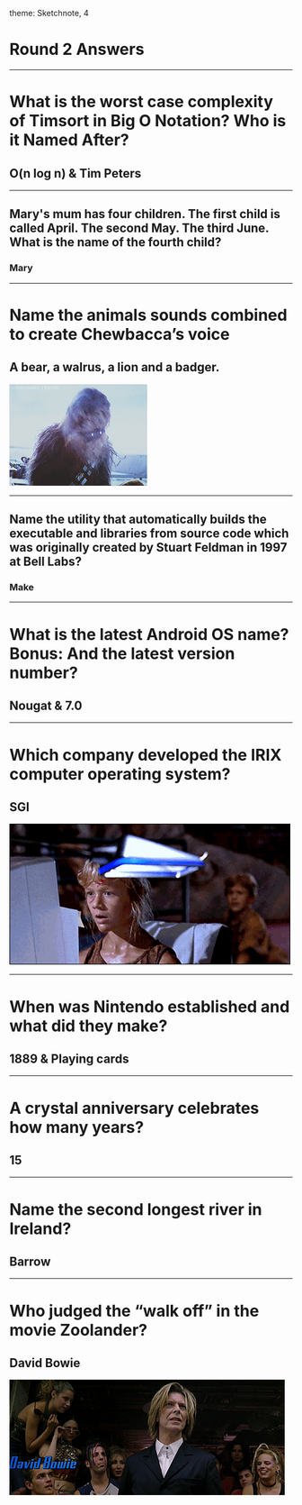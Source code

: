 theme: Sketchnote, 4

# Round 2 Answers

---

# What is the worst case complexity of Timsort in Big O Notation? Who is it Named After?

## O(n log n) & Tim Peters

---

## Mary's mum has four children. The first child is called April. The second May. The third June. What is the name of the fourth child?

### Mary

---

# Name the animals sounds combined to create Chewbacca’s voice

## A bear, a walrus, a lion and a badger.
![](chewbacca.gif)

---

## Name the utility that automatically builds the executable and libraries from source code which was originally created by Stuart Feldman in 1997 at Bell Labs?

### Make

---

# What is the latest Android OS name? Bonus: And the latest version number?

## Nougat & 7.0

---

# Which company developed the IRIX computer operating system?

## SGI
![](sgi.gif)

---

# When was Nintendo established and what did they make?

## 1889 & Playing cards

---

# A crystal anniversary celebrates how many years?

## 15

---

# Name the second longest river in Ireland?

## Barrow

---

# Who judged the “walk off” in the movie Zoolander?

## David Bowie
![](bowie.gif)




